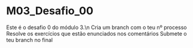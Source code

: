# M03_Desafio_00
Este é o desafio 0 do módulo 3.\n
Cria um branch com o teu nº processo
Resolve os exercícios que estão enunciados nos comentários
Submete o teu branch no final